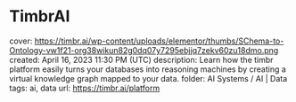 # TimbrAI

cover: https://timbr.ai/wp-content/uploads/elementor/thumbs/SChema-to-Ontology-vw1f21-org38wikun82g0dq07y7295ebjjq7zekv60zu18dmo.png
created: April 16, 2023 11:30 PM (UTC)
description: Learn how the timbr platform easily turns your databases into reasoning machines by creating a virtual knowledge graph mapped to your data.
folder: AI Systems / AI | Data
tags: ai, data
url: https://timbr.ai/platform